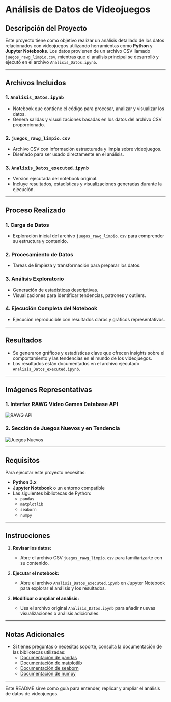 # Análisis de Datos de Videojuegos

## Descripción del Proyecto

Este proyecto tiene como objetivo realizar un análisis detallado de los datos relacionados con videojuegos utilizando herramientas como **Python** y **Jupyter Notebooks**. Los datos provienen de un archivo CSV llamado `juegos_rawg_limpio.csv`, mientras que el análisis principal se desarrolló y ejecutó en el archivo `Analisis_Datos.ipynb`.

---

## Archivos Incluidos

### 1. **`Analisis_Datos.ipynb`**
   - Notebook que contiene el código para procesar, analizar y visualizar los datos.
   - Genera salidas y visualizaciones basadas en los datos del archivo CSV proporcionado.

### 2. **`juegos_rawg_limpio.csv`**
   - Archivo CSV con información estructurada y limpia sobre videojuegos.
   - Diseñado para ser usado directamente en el análisis.

### 3. **`Analisis_Datos_executed.ipynb`**
   - Versión ejecutada del notebook original.
   - Incluye resultados, estadísticas y visualizaciones generadas durante la ejecución.

---

## Proceso Realizado

### 1. **Carga de Datos**
   - Exploración inicial del archivo `juegos_rawg_limpio.csv` para comprender su estructura y contenido.

### 2. **Procesamiento de Datos**
   - Tareas de limpieza y transformación para preparar los datos.

### 3. **Análisis Exploratorio**
   - Generación de estadísticas descriptivas.
   - Visualizaciones para identificar tendencias, patrones y outliers.

### 4. **Ejecución Completa del Notebook**
   - Ejecución reproducible con resultados claros y gráficos representativos.

---

## Resultados

- Se generaron gráficos y estadísticas clave que ofrecen insights sobre el comportamiento y las tendencias en el mundo de los videojuegos.
- Los resultados están documentados en el archivo ejecutado `Analisis_Datos_executed.ipynb`.

---

## Imágenes Representativas

### 1. **Interfaz RAWG Video Games Database API**
   ![RAWG API](Img/Captura_de_pantalla_75.png)

### 2. **Sección de Juegos Nuevos y en Tendencia**
   ![Juegos Nuevos](Img/Captura_de_pantalla_76.png)

---

## Requisitos

Para ejecutar este proyecto necesitas:

- **Python 3.x**
- **Jupyter Notebook** o un entorno compatible
- Las siguientes bibliotecas de Python:
  - `pandas`
  - `matplotlib`
  - `seaborn`
  - `numpy`

---

## Instrucciones

1. **Revisar los datos:**
   - Abre el archivo CSV `juegos_rawg_limpio.csv` para familiarizarte con su contenido.

2. **Ejecutar el notebook:**
   - Abre el archivo `Analisis_Datos_executed.ipynb` en Jupyter Notebook para explorar el análisis y los resultados.

3. **Modificar o ampliar el análisis:**
   - Usa el archivo original `Analisis_Datos.ipynb` para añadir nuevas visualizaciones o análisis adicionales.

---

## Notas Adicionales

- Si tienes preguntas o necesitas soporte, consulta la documentación de las bibliotecas utilizadas:
  - [Documentación de pandas](https://pandas.pydata.org/)
  - [Documentación de matplotlib](https://matplotlib.org/)
  - [Documentación de seaborn](https://seaborn.pydata.org/)
  - [Documentación de numpy](https://numpy.org/)

---

Este README sirve como guía para entender, replicar y ampliar el análisis de datos de videojuegos.

